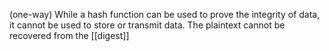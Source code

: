 (one-way)
While a hash function can be used to prove the integrity of data, it cannot be used to store or transmit data. The plaintext cannot be recovered from the [[digest]]